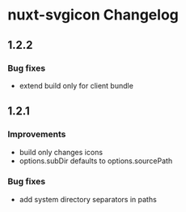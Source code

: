 # nuxt-svgicon Changelog

## 1.2.2
### Bug fixes

* extend build only for client bundle


## 1.2.1

### Improvements

* build only changes icons
* options.subDir defaults to options.sourcePath

### Bug fixes

* add system directory separators in paths
